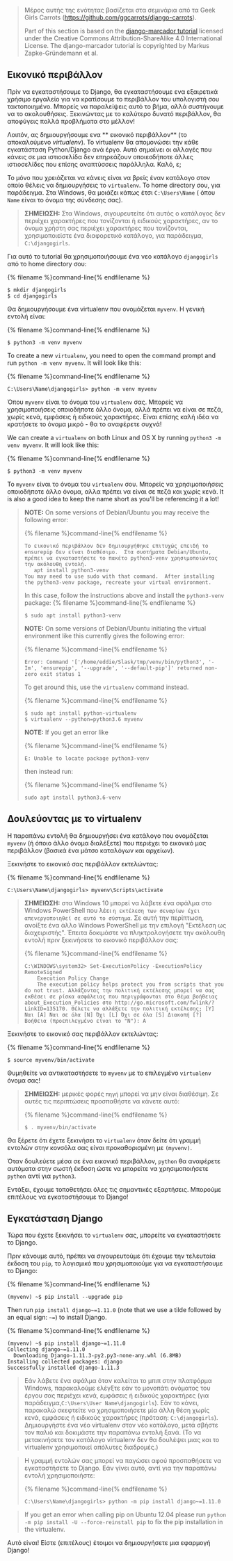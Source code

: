 > Μέρος αυτής της ενότητας βασίζεται στα σεμινάρια από τα Geek Girls Carrots (https://github.com/ggcarrots/django-carrots).
> 
> Part of this section is based on the [django-marcador tutorial](http://django-marcador.keimlink.de/) licensed under the Creative Commons Attribution-ShareAlike 4.0 International License. The django-marcador tutorial is copyrighted by Markus Zapke-Gründemann et al.

## Εικονικό περιβάλλον

Πρίν να εγκαταστήσουμε το Django, θα εγκαταστήσουμε ενα εξαιρετικά χρήσιμο εργαλείο για να κρατίσουμε το περιβάλλον του υπολογιστή σου τακτοποιημένο. Μπορείς να παραλείψεις αυτό το βήμα, αλλά συστήνουμε να το ακολουθήσεις. Ξεκινώντας με το καλύτερο δυνατό περιβάλλον, θα αποφύγεις πολλά προβλήματα στο μέλλον!

Λοιπόν, ας δημιουργήσουμε ενα ** εικονικό περιβάλλον** (το αποκαλούμενο *virtualenv*). Το virtualenv θα απομονώσει την κάθε εγκατάσταση Python/Django ανά έργο. Αυτό σημαίνει οι αλλαγές που κάνεις σε μια ιστιοσελίδα δεν επηρεάζουν οποιεσδήποτε άλλες ιστιοσελίδες που επίσης αναπτύσσεις παράλληλα. Καλό, ε;

Το μόνο που χρειάζεται να κάνεις είναι να βρείς έναν κατάλογο στον οποίο θέλεις να δημιουργήσεις το `virtualenv`. Το home directory σου, για παράδειγμα. Στα Windows, θα μοιάζει κάπως έτσι `C:\Users\Name` ( όπου `Name` είναι το όνομα της σύνδεσης σας).

> **ΣΗΜΕΙΩΣΗ:** Στα Windows, σιγουρευτείτε ότι αυτός ο κατάλογος δεν περιέχει χαρακτήρες που τονίζονται ή ειδικούς χαρακτήρες, αν το όνομα χρήστη σας περιέχει χαρακτήρες που τονίζονται, χρησιμοποιείστε ένα διαφορετικό κατάλογο, για παράδειγμα, `C:\djangogirls`.

Για αυτό το tutorial θα χρησιμοποιήσουμε ένα νεο κατάλογο `djangogirls` από το home directory σου:

{% filename %}command-line{% endfilename %}

    $ mkdir djangogirls
    $ cd djangogirls
    

Θα δημιουργήσουμε ένα virtualenv που ονομάζεται `myvenv`. Η γενική εντολή είναι:

{% filename %}command-line{% endfilename %}

    $ python3 -m venv myvenv
    

<!--sec data-title="Virtual environment: Windows" data-id="virtualenv_installation_windows"
data-collapse=true ces-->

To create a new `virtualenv`, you need to open the command prompt and run `python -m venv myvenv`. It will look like this:

{% filename %}command-line{% endfilename %}

    C:\Users\Name\djangogirls> python -m venv myvenv
    

Όπου `myvenv` είναι το όνομα του `virtualenv` σας. Μπορείς να χρησιμοποιήσεις οποιοδήποτε άλλο όνομα, αλλά πρέπει να είναι σε πεζά, χωρίς κενά, εμφάσεις ή ειδικούς χαρακτήρες. Είναι επίσης καλή ιδέα να κρατήσετε το όνομα μικρό - θα το αναφέρετε συχνά!

<!--endsec-->

<!--sec data-title="Virtual environment: Linux and OS X" data-id="virtualenv_installation_linuxosx"
data-collapse=true ces-->

We can create a `virtualenv` on both Linux and OS X by running `python3 -m venv myvenv`. It will look like this:

{% filename %}command-line{% endfilename %}

    $ python3 -m venv myvenv
    

Το `myvenv` είναι το όνομα του `virtualenv` σου. Μπορείς να χρησιμοποιήσεις οποιοδήποτε άλλο όνομα, αλλα πρέπει να είναι σε πεζά και χωρίς κενά. It is also a good idea to keep the name short as you'll be referencing it a lot!

> **NOTE:** On some versions of Debian/Ubuntu you may receive the following error:
> 
> {% filename %}command-line{% endfilename %}
> 
>     Το εικονικό περιβάλλον δεν δημιουργήθηκε επιτυχώς επειδή το ensurepip δεν είναι διαθέσιμο.  Στα συστήματα Debian/Ubuntu, πρέπει να εγκαταστήσετε το πακέτο python3-venv χρησιμοποιώντας την ακόλουθη εντολή.
>        apt install python3-venv
>     You may need to use sudo with that command.  After installing the python3-venv package, recreate your virtual environment.
>     
> 
> In this case, follow the instructions above and install the `python3-venv` package: {% filename %}command-line{% endfilename %}
> 
>     $ sudo apt install python3-venv
>     
> 
> **NOTE:** On some versions of Debian/Ubuntu initiating the virtual environment like this currently gives the following error:
> 
> {% filename %}command-line{% endfilename %}
> 
>     Error: Command '['/home/eddie/Slask/tmp/venv/bin/python3', '-Im', 'ensurepip', '--upgrade', '--default-pip']' returned non-zero exit status 1
>     
> 
> To get around this, use the `virtualenv` command instead.
> 
> {% filename %}command-line{% endfilename %}
> 
>     $ sudo apt install python-virtualenv
>     $ virtualenv --python=python3.6 myvenv
>     
> 
> **NOTE:** If you get an error like
> 
> {% filename %}command-line{% endfilename %}
> 
>     E: Unable to locate package python3-venv
>     
> 
> then instead run:
> 
> {% filename %}command-line{% endfilename %}
> 
>     sudo apt install python3.6-venv
>     

<!--endsec-->

## Δουλεύοντας με το virtualenv

Η παραπάνω εντολή θα δημιουργήσει ένα κατάλογο που ονομάζεται `myvenv` (ή όποιο άλλο όνομα διαλέξετε) που περιέχει το εικονικό μας περιβάλλον (βασικά ένα μάτσο καταλόγων και αρχείων).

<!--sec data-title="Working with virtualenv: Windows" data-id="virtualenv_windows"
data-collapse=true ces-->

Ξεκινήστε το εικονικό σας περιβάλλον εκτελώντας:

{% filename %}command-line{% endfilename %}

    C:\Users\Name\djangogirls> myvenv\Scripts\activate
    

> **ΣΗΜΕΙΩΣΗ:** στα Windows 10 μπορεί να λάβετε ένα σφάλμα στο Windows PowerShell που λέει ` η εκτέλεση των σεναρίων έχει απενεργοποιηθεί σε αυτό το σύστημα `. Σε αυτή την περίπτωση, ανοίξτε ένα άλλο Windows PowerShell με την επιλογή "Εκτέλεση ως διαχειριστής". Έπειτα δοκιμάστε να πληκτρολογήσετε την ακόλουθη εντολή πριν ξεκινήσετε το εικονικό περιβάλλον σας:
> 
> {% filename %}command-line{% endfilename %}
> 
>     C:\WINDOWS\system32> Set-ExecutionPolicy -ExecutionPolicy RemoteSigned
>         Execution Policy Change
>         The execution policy helps protect you from scripts that you do not trust. Αλλάζοντας την πολιτική εκτέλεσης μπορεί να σας εκθέσει σε ρίσκα ασφάλειας που περιγράφονται στο θέμα βοήθειας about_Execution_Policies στο http://go.microsoft.com/fwlink/?LinkID=135170. Θέλετε να αλλάξετε την πολιτική εκτέλεσης; [Y] Ναι [A] Ναι σε όλα [N] Όχι [L] Όχι σε όλα [S] Διακοπή [?] Βοήθεια (προεπιλεγμένο είναι το "N"): A
>     

<!--endsec-->

<!--sec data-title="Working with virtualenv: Linux and OS X" data-id="virtualenv_linuxosx"
data-collapse=true ces-->

Ξεκινήστε το εικονικό σας περιβάλλον εκτελώντας:

{% filename %}command-line{% endfilename %}

    $ source myvenv/bin/activate
    

Θυμηθείτε να αντικαταστήσετε το `myvenv` με το επιλεγμένο `virtualenv` όνομα σας!

> **ΣΗΜΕΙΩΣΗ:** μερικές φορές `πηγή` μπορεί να μην είναι διαθέσιμη. Σε αυτές τις περιπτώσεις προσπαθήστε να κάνετε αυτό:
> 
> {% filename %}command-line{% endfilename %}
> 
>     $ . myvenv/bin/activate
>     

<!--endsec-->

Θα ξέρετε ότι έχετε ξεκινήσει το `virtualenv` όταν δείτε ότι γραμμή εντολών στην κονσόλα σας είναι προκαθορισμένη με `(myvenv)`.

Όταν δουλεύετε μέσα σε ένα εικονικό περιβάλλον, `python` θα αναφέρετε αυτόματα στην σωστή έκδοση ώστε να μπορείτε να χρησιμοποιήσετε `python` αντί για `python3`.

Εντάξει, έχουμε τοποθετήσει όλες τις σημαντικές εξαρτήσεις. Μπορούμε επιτέλους να εγκαταστήσουμε το Django!

## Εγκατάσταση Django

Τώρα που έχετε ξεκινήσει το `virtualenv` σας, μπορείτε να εγκαταστήσετε το Django.

Πριν κάνουμε αυτό, πρέπει να σιγουρευτούμε ότι έχουμε την τελευταία έκδοση του `pip`, το λογισμικό που χρησιμοποιούμε για να εγκαταστήσουμε το Django:

{% filename %}command-line{% endfilename %}

    (myvenv) ~$ pip install --upgrade pip
    

Then run `pip install django~=1.11.0` (note that we use a tilde followed by an equal sign: `~=`) to install Django.

{% filename %}command-line{% endfilename %}

    (myvenv) ~$ pip install django~=1.11.0
    Collecting django~=1.11.0
      Downloading Django-1.11.3-py2.py3-none-any.whl (6.8MB)
    Installing collected packages: django
    Successfully installed django-1.11.3
    

<!--sec data-title="Installing Django: Windows" data-id="django_err_windows"
data-collapse=true ces-->

> Εάν λάβετε ένα σφάλμα όταν καλείται το μπιπ στην πλατφόρμα Windows, παρακαλούμε ελέγξτε εάν το μονοπάτι ονόματος του έργου σας περιέχει κενά, εμφάσεις ή ειδικούς χαρακτήρες (για παράδειγμα,`C:\Users\User Name\djangogirls`). Εάν το κάνει, παρακαλώ σκεφτείτε να χρησιμοποιήσετε μία άλλη θέση χωρίς κενά, εμφάσεις ή ειδικούς χαρακτήρες (πρόταση: `C:\djangogirls`). Δημιουργήστε ένα νέο virtualenv στον νέο κατάλογο, μετά σβήστε τον παλιό και δοκιμάστε την παραπάνω εντολή ξανά. (Το να μετακινήσετε τον κατάλογο virtualenv δεν θα δουλέψει μιας και το virtualenv χρησιμοποιεί απόλυτες διαδρομές.)

<!--endsec-->

<!--sec data-title="Installing Django: Windows 8 and Windows 10" data-id="django_err_windows8and10"
data-collapse=true ces-->

> Η γραμμή εντολών σας μπορεί να παγώσει αφού προσπαθήσετε να εγκαταστήσετε το Django. Εάν γίνει αυτό, αντί για την παραπάνω εντολή χρησιμοποιήστε:
> 
> {% filename %}command-line{% endfilename %}
> 
>     C:\Users\Name\djangogirls> python -m pip install django~=1.11.0
>     

<!--endsec-->

<!--sec data-title="Installing Django: Linux" data-id="django_err_linux"
data-collapse=true ces-->

> If you get an error when calling pip on Ubuntu 12.04 please run `python -m pip install -U --force-reinstall pip` to fix the pip installation in the virtualenv.

<!--endsec-->

Αυτό είναι! Είστε (επιτέλους) έτοιμοι να δημιουργήσετε μια εφαρμογή Django!